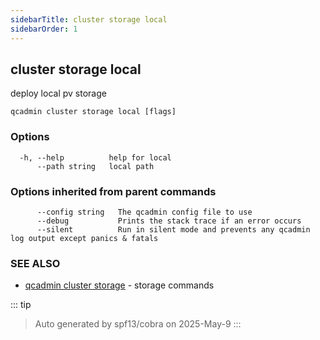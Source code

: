 ```yaml
---
sidebarTitle: cluster storage local
sidebarOrder: 1
---
```


## cluster storage local

deploy local pv storage

```
qcadmin cluster storage local [flags]
```

### Options

```
  -h, --help          help for local
      --path string   local path
```

### Options inherited from parent commands

```
      --config string   The qcadmin config file to use
      --debug           Prints the stack trace if an error occurs
      --silent          Run in silent mode and prevents any qcadmin log output except panics & fatals
```

### SEE ALSO

* [qcadmin cluster storage](cluster_storage.md)	 - storage commands

::: tip
>Auto generated by spf13/cobra on 2025-May-9
:::